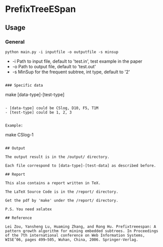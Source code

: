 # PrefixTreeESpan

## Usage

### General

```
python main.py -i inputfile -o outputfile -s minsup
```

- -i Path to input file, default to 'test.in', test example in the paper
- -o Path to output file, default to 'test.out'
- -s MinSup for the frequent subtree, int type, default to '2'
```

### Specific data

```
make [data-type]-[test-type]
```

- [data-type] could be CSlog, D10, F5, T1M
- [test-type] could be 1, 2, 3


Example:
```
make CSlog-1
```

## Output

The output result is in the /output/ directory.

Each file correspond to [data-type]-[test-data] as described before.

## Report

This also contains a report written in TeX.

The LaTeX Source Code is in the /report/ directory.

Get the pdf by 'make' under the /report/ directory.

P.S. You need xelatex

## Reference

Lei Zou, Yansheng Lu, Huaming Zhang, and Rong Hu. Prefixtreeespan: A pattern growth algorithm for mining embedded subtrees. In Proceedings of the 7th international conference on Web Information Systems, WISE’06, pages 499–505, Wuhan, China, 2006. Springer-Verlag.
